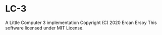 # LC-3

A Little Computer 3 implementation
Copyright (C) 2020 Ercan Ersoy
This software licensed under MIT License.
